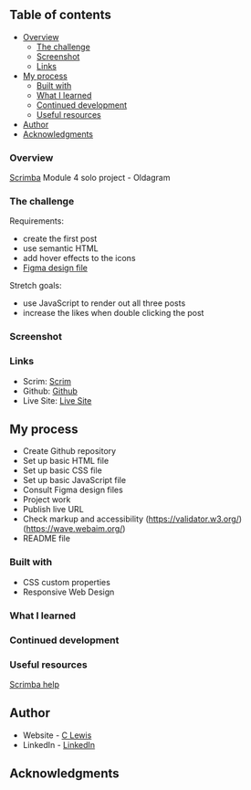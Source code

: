 
 ## Table of contents

- [Overview](#overview)
  - [The challenge](#the-challenge)
  - [Screenshot](#screenshot)
  - [Links](#links)
- [My process](#my-process)
  - [Built with](#built-with)
  - [What I learned](#what-i-learned)
  - [Continued development](#continued-development)
  - [Useful resources](#useful-resources)
- [Author](#author)
- [Acknowledgments](#acknowledgments)


### Overview

[Scrimba](https://scrimba.com) Module 4 solo project - Oldagram


### The challenge

Requirements:
- create the first post
- use semantic HTML
- add hover effects to the icons
- [Figma design file](https://www.figma.com/file/EudzmSzMLlY25ZYcjenhBv/Oldagram-(Copy)?node-id=0%3A1&t=sxBSELCAFPSgjdKd-0)

Stretch goals:
- use JavaScript to render out all three posts
- increase the likes when double clicking the post


### Screenshot

### Links

- Scrim: [Scrim](https://scrimba.com/scrim/co66f4672bc42a373fbd1968f)
- Github: [Github](https://github.com/casserole27/counter-app)
- Live Site: [Live Site](https://www.clewisdev.com/counter-app/)

## My process

- Create Github repository
- Set up basic HTML file 
- Set up basic CSS file
- Set up basic JavaScript file
- Consult Figma design files
- Project work
- Publish live URL
- Check markup and accessibility
(https://validator.w3.org/)
(https://wave.webaim.org/)
- README file


### Built with

- CSS custom properties
- Responsive Web Design

### What I learned

### Continued development


### Useful resources

[Scrimba help](https://projects.scrimba.com/oldagram)


## Author

- Website - [C Lewis](https://www.clewisdev.com)
- LinkedIn - [LinkedIn](https://www.linkedin.com/in/clewisdev/)


## Acknowledgments





